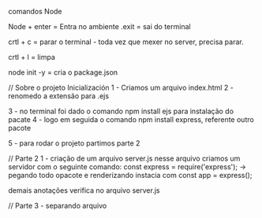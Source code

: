 comandos Node

Node + enter = Entra no ambiente
.exit = sai do terminal

crtl + c = parar o terminal - toda vez que mexer no server, precisa parar.

crtl + l = limpa

node init -y = cria o package.json


// Sobre o projeto Inicialización
1 - Criamos um arquivo index.html
2 - renomedo a extensão para .ejs

3 - no terminal foi dado o comando npm install ejs para instalação do pacate
4 - logo em seguida o comando npm install express, referente outro pacote

5 - para rodar o projeto partimos parte 2

// Parte 2
1 - criação de um arquivo server.js
nesse arquivo criamos um servidor com o seguinte comando:
const express = require('express'); -> pegando todo opacote e renderizando 
 instacia com const app = express();

 demais anotações verifica no arquivo server.js


// Parte 3 - separando arquivo
